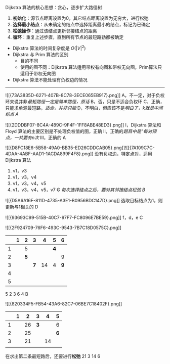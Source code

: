 Dijkstra 算法的核心思想：贪心，逐步扩大路径树
1. **初始化**：源节点距离设置为0，其它结点距离设置为无穷大，进行松弛
2. **选择最小结点**：从未确定的结点中选择距离最小的结点，标记为已确定
3. **松弛操作**：通过该结点更新邻接结点的距离
4. **循环**：重复上述步骤，直到所有节点的最短路劲都被确定

- Dijkstra 算法的时间复杂度是 $O(|V|^2)$
- Dijkstra 与 Prim 算法的区别
	- 目的不同
	- 使用的图不同：Dijkstra 算法适用带权有向图和带权无向图，Prim算法只适用于带权无向图
- Dijkstra 算法不能处理有负权边的情况

--------
![[{73A3835D-6271-407B-8C78-3ECE065EB917}.png]]
A，不一定，对于负权环来说并非*最短路径一定是简单路径，原话*
B，否，只是不适合负权环
C，正确，只能求单源最短路，*适合，并非只能*
D，不明白，但应该不是*明白了，k就是中间结点*
*A*

![[{2DDDBF07-8C4A-489C-9F4F-1FF8ABE48ED3}.png]]
I，Dijkstra 算法和 Floyd 算法的主要区别是不处理负权值的图，正确
II，正确的*题目中是”每对顶点，一共要有n次*
III，正确的
A

![[{D8FC18E6-5B58-49A0-BB35-ED26CDDCAB05}.png]]![[{7A109C7C-4DAA-4ABF-AAD1-1ACDA899F4F8}.png]]
没有负权边，特定点对，适用 Dijkstra 算法
1. v1，v3
2. v1，v3，v4
3. v1，v3，v4，v5
4. v1，v3，v4，v5，v7
~~C~~
*每次选择结点之后，要对其邻接结点松弛*
*B*

![[{D5A6A16F-811D-4735-A3E1-B0956BDC147D}.png]]
选取目标结点为1，则更新与1相关的
D

![[{93693C99-515B-40C7-97F7-FC8096E7BE59}.png]]
f，d，e
C

![[{2F924709-76F6-493C-9543-7B7C18D0575C}.png]]

|     | 1   | 2     | 3     | 4   | 5     | 6     |
| --- | --- | ----- | ----- | --- | ----- | ----- |
| 1   |     | 5     |       |     | **4** |       |
| 2   |     | **5** |       |     |       | 9     |
| 3   |     |       | **7** | 14  | 4     | **9** |
| 4   |     |       |       |     |       |       |
| 5   |     |       |       |     |       |       |
5 2 3 6 4
B 

![[{820334F5-FB54-43A6-82C7-06BE7C18402F}.png]]

|     | 1   | 2   | 3     | 4   | 5     |
| --- | --- | --- | ----- | --- | ----- |
| 1   |     | 26  | **3** |     | 6     |
| 2   |     | 25  |       |     | **6** |
| 3   |     | 21  |       | 14  |       |
|     |     |     |       |     |       |
在求出第二条最短路后，还要进行**松弛**
21 3 14 6